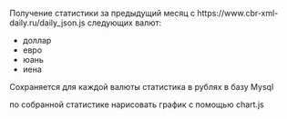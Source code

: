 <p>Получение статистики за предыдущий месяц с https://www.cbr-xml-daily.ru/daily_json.js следующих валют: 
<ul>
  <li>доллар</li>
  <li>евро</li>
  <li>юань</li>
  <li>иена</li>
</ul>
</p>
<p>Cохраняется для каждой валюты статистика в рублях в базу Mysql</p>
<p>по собранной статистике нарисовать график c помощью chart.js</p>
